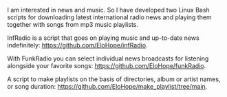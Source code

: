 
I am interested in news and music. So I have developed two Linux Bash scripts for downloading latest international radio news and playing them together with songs from mp3 music playlists.

InfRadio is a script that goes on playing music and up-to-date news indefinitely: https://github.com/EloHope/infRadio.

With FunkRadio you can select individual news broadcasts for listening alongside  your favorite songs: https://github.com/EloHope/funkRadio.

A script to make playlists on the basis of directories, album or artist names, or song duration: https://github.com/EloHope/make_playlist/tree/main.



<!---
EloHope/EloHope is a ✨ special ✨ repository because its `README.md` (this file) appears on your GitHub profile.
You can click the Preview link to take a look at your changes.
--->
